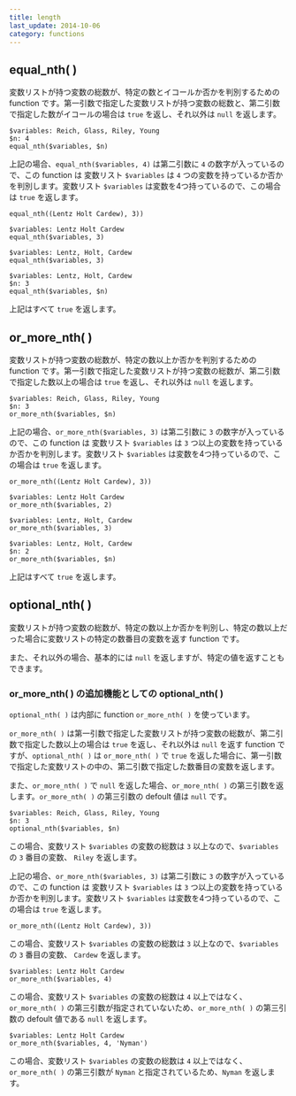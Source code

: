 ```yaml
---
title: length
last_update: 2014-10-06
category: functions
---
```


## equal_nth( )

変数リストが持つ変数の総数が、特定の数とイコールか否かを判別するための function です。第一引数で指定した変数リストが持つ変数の総数と、第二引数で指定した数がイコールの場合は `true` を返し、それ以外は `null` を返します。 

```
$variables: Reich, Glass, Riley, Young
$n: 4
equal_nth($variables, $n)
```

上記の場合、`equal_nth($variables, 4)` は第二引数に `4` の数字が入っているので、この function は 変数リスト `$variables` は `4` つの変数を持っているか否かを判別します。変数リスト `$variables` は変数を4つ持っているので、この場合は `true` を返します。

```
equal_nth((Lentz Holt Cardew), 3))
```

```
$variables: Lentz Holt Cardew
equal_nth($variables, 3)
```

```
$variables: Lentz, Holt, Cardew
equal_nth($variables, 3)
```

```
$variables: Lentz, Holt, Cardew
$n: 3
equal_nth($variables, $n)
```

上記はすべて `true` を返します。

## or\_more\_nth( )

変数リストが持つ変数の総数が、特定の数以上か否かを判別するための function です。第一引数で指定した変数リストが持つ変数の総数が、第二引数で指定した数以上の場合は `true` を返し、それ以外は `null` を返します。 

```
$variables: Reich, Glass, Riley, Young
$n: 3
or_more_nth($variables, $n)
```

上記の場合、`or_more_nth($variables, 3)` は第二引数に `3` の数字が入っているので、この function は 変数リスト `$variables` は `3` つ以上の変数を持っているか否かを判別します。変数リスト `$variables` は変数を4つ持っているので、この場合は `true` を返します。

```
or_more_nth((Lentz Holt Cardew), 3))
```

```
$variables: Lentz Holt Cardew
or_more_nth($variables, 2)
```

```
$variables: Lentz, Holt, Cardew
or_more_nth($variables, 3)
```

```
$variables: Lentz, Holt, Cardew
$n: 2
or_more_nth($variables, $n)
```

上記はすべて `true` を返します。

## optional_nth( )


変数リストが持つ変数の総数が、特定の数以上か否かを判別し、特定の数以上だった場合に変数リストの特定の数番目の変数を返す function です。

また、それ以外の場合、基本的には `null` を返しますが、特定の値を返すこともできます。

### or\_more\_nth( ) の追加機能としての optional_nth( )

`optional_nth( )` は内部に function `or_more_nth( )` を使っています。

`or_more_nth( )` は第一引数で指定した変数リストが持つ変数の総数が、第二引数で指定した数以上の場合は `true` を返し、それ以外は `null` を返す function ですが、`optional_nth( )` は `or_more_nth( )` で `true` を返した場合に、第一引数で指定した変数リストの中の、第二引数で指定した数番目の変数を返します。

また、`or_more_nth( )` で `null` を返した場合、`or_more_nth( )` の第三引数を返します。`or_more_nth( )` の第三引数の defoult 値は `null` です。

```
$variables: Reich, Glass, Riley, Young
$n: 3
optional_nth($variables, $n)
```

この場合、変数リスト `$variables` の変数の総数は `3` 以上なので、`$variables` の  `3` 番目の変数、 `Riley` を返します。

上記の場合、`or_more_nth($variables, 3)` は第二引数に `3` の数字が入っているので、この function は 変数リスト `$variables` は `3` つ以上の変数を持っているか否かを判別します。変数リスト `$variables` は変数を4つ持っているので、この場合は `true` を返します。

```
or_more_nth((Lentz Holt Cardew), 3))
```

この場合、変数リスト `$variables` の変数の総数は `3` 以上なので、`$variables` の  `3` 番目の変数、 `Cardew` を返します。

```
$variables: Lentz Holt Cardew
or_more_nth($variables, 4)
```

この場合、変数リスト `$variables` の変数の総数は `4` 以上ではなく、`or_more_nth( )` の第三引数が指定されていないため、`or_more_nth( )` の第三引数の defoult 値である `null` を返します。

```
$variables: Lentz Holt Cardew
or_more_nth($variables, 4, 'Nyman')
```

この場合、変数リスト `$variables` の変数の総数は `4` 以上ではなく、`or_more_nth( )` の第三引数が `Nyman` と指定されているため、`Nyman` を返します。
